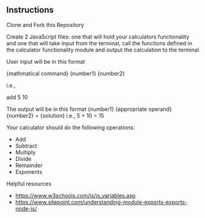 ## Instructions

Clone and Fork this Repository

Create 2 JavaScript files: one that will hold your calculators functionality and one that will take input from the terminal, call the functions defined in the calculator functionality module and output the calculation to the terminal


User input will be in this format

{mathmatical command} {number1} {number2}

i.e.,

add 5 10


The output will be in this format
{number1} {appropriate operand} {number2} = {solution}
i.e.,
5 + 10 = 15

Your calculator should do the following operations:
* Add 
* Subtract
* Multiply
* Divide
* Remainder
* Exponents

Helpful resources
* https://www.w3schools.com/js/js_variables.asp
* https://www.sitepoint.com/understanding-module-exports-exports-node-js/

